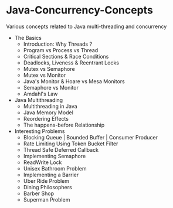 # Java-Concurrency-Concepts
Various concepts related to Java multi-threading and concurrency

 - The Basics
	- Introduction: Why Threads ?
	- Program vs Process vs Thread
	- Critical Sections & Race Conditions
	- Deadlocks, Liveness & Reentrant Locks
	- Mutex vs Semaphore
	- Mutex vs Monitor
	- Java's Monitor & Hoare vs Mesa Monitors
	- Semaphore vs Monitor
	- Amdahl's Law
 - Java Multithreading
	- Multithreading in Java
	- Java Memory Model
	- Reordering Effects
	- The happens-before Relationship
 - Interesting Problems
	- Blocking Queue | Bounded Buffer | Consumer Producer
	- Rate Limiting Using Token Bucket Filter
	- Thread Safe Deferred Callback
	- Implementing Semaphore
	- ReadWrite Lock
	- Unisex Bathroom Problem
	- Implementing a Barrier
	- Uber Ride Problem
	- Dining Philosophers
	- Barber Shop
	- Superman Problem
